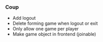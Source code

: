 ### Coup

- Add logout
- Delete forming game when logout or exit
- Only allow one game per player
- Make game object in frontend (joinable)
